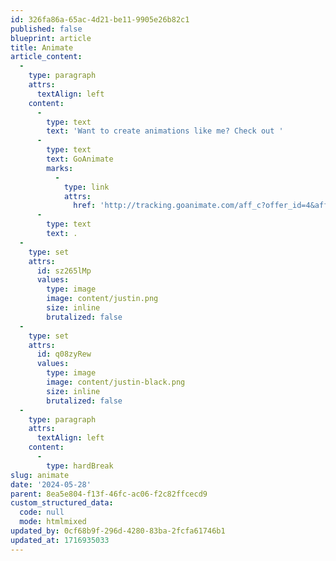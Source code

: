 ```yaml
---
id: 326fa86a-65ac-4d21-be11-9905e26b82c1
published: false
blueprint: article
title: Animate
article_content:
  -
    type: paragraph
    attrs:
      textAlign: left
    content:
      -
        type: text
        text: 'Want to create animations like me? Check out '
      -
        type: text
        text: GoAnimate
        marks:
          -
            type: link
            attrs:
              href: 'http://tracking.goanimate.com/aff_c?offer_id=4&aff_id=3045'
      -
        type: text
        text: .
  -
    type: set
    attrs:
      id: sz265lMp
      values:
        type: image
        image: content/justin.png
        size: inline
        brutalized: false
  -
    type: set
    attrs:
      id: q08zyRew
      values:
        type: image
        image: content/justin-black.png
        size: inline
        brutalized: false
  -
    type: paragraph
    attrs:
      textAlign: left
    content:
      -
        type: hardBreak
slug: animate
date: '2024-05-28'
parent: 8ea5e804-f13f-46fc-ac06-f2c82ffcecd9
custom_structured_data:
  code: null
  mode: htmlmixed
updated_by: 0cf68b9f-296d-4280-83ba-2fcfa61746b1
updated_at: 1716935033
---
```

